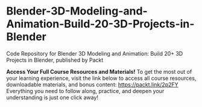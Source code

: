 # Blender-3D-Modeling-and-Animation-Build-20-3D-Projects-in-Blender
Code Repository for Blender 3D Modeling and Animation: Build 20+ 3D Projects in Blender, published by Packt

**Access Your Full Course Resources and Materials!**
To get the most out of your learning experience, visit the link below to access all course resources, downloadable materials, and bonus content: https://packt.link/2p2FY
Everything you need to follow along, practice, and deepen your understanding is just one click away!
